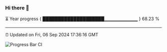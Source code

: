### Hi there 👋

⏳ Year progress { ████████████████████▁▁▁▁▁▁▁▁▁▁ } 68.23 %

---

⏰ Updated on Fri, 06 Sep 2024 17:36:16 GMT

![Progress Bar CI](https://github.com/IshwaranRudhara/GIT-ACTION/workflows/Progress%20Bar%20CI/badge.svg)

